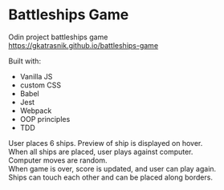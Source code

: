 # Battleships Game
Odin project battleships game\
https://gkatrasnik.github.io/battleships-game


Built with:
- Vanilla JS 
- custom CSS
- Babel
- Jest
- Webpack
- OOP principles
- TDD 

User places 6 ships. Preview of ship is displayed on hover.\
When all ships are placed, user plays against computer.\
Computer moves are random.\
When game is over, score is updated, and user can play again.\
Ships can touch each other and can be placed along borders.
